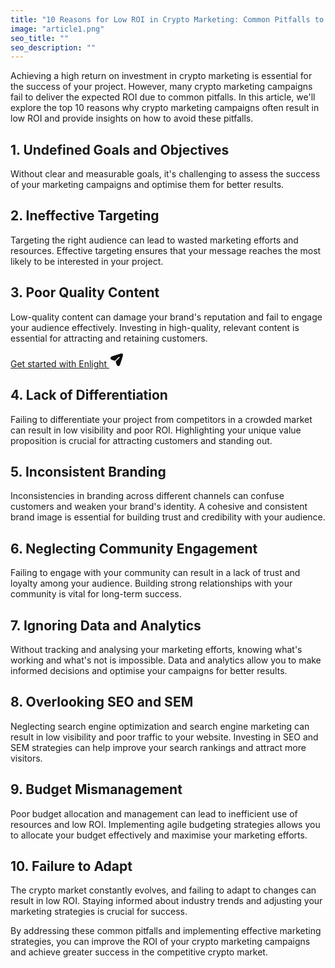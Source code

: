 ```yaml
---
title: "10 Reasons for Low ROI in Crypto Marketing: Common Pitfalls to Avoid"
image: "article1.png"
seo_title: ""
seo_description: ""
---
```


Achieving a high return on investment in crypto marketing is essential for the success of your project. However, many crypto marketing campaigns fail to deliver the expected ROI due to common pitfalls. In this article, we'll explore the top 10 reasons why crypto marketing campaigns often result in low ROI and provide insights on how to avoid these pitfalls.

## 1. Undefined Goals and Objectives

Without clear and measurable goals, it's challenging to assess the success of your marketing campaigns and optimise them for better results.

## 2. Ineffective Targeting

Targeting the right audience can lead to wasted marketing efforts and resources. Effective targeting ensures that your message reaches the most likely to be interested in your project.

## 3. Poor Quality Content

Low-quality content can damage your brand's reputation and fail to engage your audience effectively. Investing in high-quality, relevant content is essential for attracting and retaining customers.

<a href="#" class="main-button">
    <span>
    Get started with Enlight
    </span>
    <svg
      xmlns="http://www.w3.org/2000/svg"
      width="24"
      height="24"
      viewBox="0 0 24 24"
      fill="none"
    ><path
        d="M18.636 15.6699L20.352 10.5199C21.852 6.02194 22.602 3.77294 21.414 2.58594C20.227 1.39894 17.978 2.14794 13.479 3.64794L8.32997 5.36394C4.69997 6.57394 2.88497 7.17994 2.36997 8.06694C2.12908 8.48152 2.0022 8.95246 2.0022 9.43194C2.0022 9.91142 2.12908 10.3824 2.36997 10.7969C2.88497 11.6849 4.69997 12.2899 8.32997 13.5009C8.77997 13.6509 9.28697 13.5429 9.62397 13.2099L15.13 7.75494C15.2023 7.67634 15.2899 7.61324 15.3874 7.56945C15.4848 7.52566 15.5901 7.5021 15.697 7.50019C15.8038 7.49827 15.9099 7.51805 16.0089 7.55831C16.1078 7.59858 16.1976 7.6585 16.2727 7.73446C16.3479 7.81041 16.4068 7.90082 16.446 8.00021C16.4852 8.0996 16.5039 8.20591 16.5008 8.31271C16.4977 8.41951 16.473 8.52457 16.4282 8.62156C16.3834 8.71854 16.3193 8.80542 16.24 8.87694L10.824 14.2429C10.6433 14.4276 10.5174 14.6587 10.4602 14.9106C10.403 15.1625 10.4168 15.4254 10.5 15.6699C11.71 19.2999 12.316 21.1159 13.203 21.6319C13.6178 21.8727 14.0889 21.9995 14.5685 21.9995C15.0481 21.9995 15.5192 21.8727 15.934 21.6319C16.821 21.1159 17.425 19.3009 18.636 15.6699Z"
        fill="#0F0F0F"
      /></svg>
</a>

## 4. Lack of Differentiation

Failing to differentiate your project from competitors in a crowded market can result in low visibility and poor ROI. Highlighting your unique value proposition is crucial for attracting customers and standing out.

## 5. Inconsistent Branding

Inconsistencies in branding across different channels can confuse customers and weaken your brand's identity. A cohesive and consistent brand image is essential for building trust and credibility with your audience.

## 6. Neglecting Community Engagement

Failing to engage with your community can result in a lack of trust and loyalty among your audience. Building strong relationships with your community is vital for long-term success.

## 7. Ignoring Data and Analytics

Without tracking and analysing your marketing efforts, knowing what's working and what's not is impossible. Data and analytics allow you to make informed decisions and optimise your campaigns for better results.

## 8. Overlooking SEO and SEM

Neglecting search engine optimization and search engine marketing can result in low visibility and poor traffic to your website. Investing in SEO and SEM strategies can help improve your search rankings and attract more visitors.

## 9. Budget Mismanagement

Poor budget allocation and management can lead to inefficient use of resources and low ROI. Implementing agile budgeting strategies allows you to allocate your budget effectively and maximise your marketing efforts.

## 10. Failure to Adapt

The crypto market constantly evolves, and failing to adapt to changes can result in low ROI. Staying informed about industry trends and adjusting your marketing strategies is crucial for success.

By addressing these common pitfalls and implementing effective marketing strategies, you can improve the ROI of your crypto marketing campaigns and achieve greater success in the competitive crypto market.

